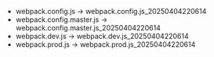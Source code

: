 - webpack.config.js -> webpack.config.js_20250404220614
- webpack.config.master.js -> webpack.config.master.js_20250404220614
- webpack.dev.js -> webpack.dev.js_20250404220614
- webpack.prod.js -> webpack.prod.js_20250404220614

